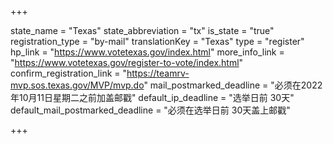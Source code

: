 +++

state_name = "Texas"
state_abbreviation = "tx"
is_state = "true"
registration_type = "by-mail"
translationKey = "Texas"
type = "register"
hp_link = "https://www.votetexas.gov/index.html"
more_info_link = "https://www.votetexas.gov/register-to-vote/index.html"
confirm_registration_link = "https://teamrv-mvp.sos.texas.gov/MVP/mvp.do"
mail_postmarked_deadline = "必须在2022年10月11日星期二之前加盖邮戳"
default_ip_deadline = "选举日前 30天"
default_mail_postmarked_deadline = "必须在选举日前 30天盖上邮戳"

+++